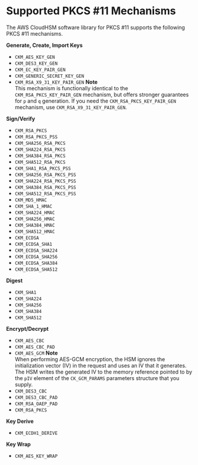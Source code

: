 # Supported PKCS \#11 Mechanisms<a name="pkcs11-mechanisms"></a>

The AWS CloudHSM software library for PKCS \#11 supports the following PKCS \#11 mechanisms\.

**Generate, Create, Import Keys**
+ `CKM_AES_KEY_GEN`
+ `CKM_DES3_KEY_GEN`
+ `CKM_EC_KEY_PAIR_GEN`
+ `CKM_GENERIC_SECRET_KEY_GEN`
+ `CKM_RSA_X9_31_KEY_PAIR_GEN`
**Note**  
This mechanism is functionally identical to the `CKM_RSA_PKCS_KEY_PAIR_GEN` mechanism, but offers stronger guarantees for `p` and `q` generation\. If you need the `CKM_RSA_PKCS_KEY_PAIR_GEN` mechanism, use `CKM_RSA_X9_31_KEY_PAIR_GEN`\.

**Sign/Verify**
+ `CKM_RSA_PKCS`
+ `CKM_RSA_PKCS_PSS`
+ `CKM_SHA256_RSA_PKCS`
+ `CKM_SHA224_RSA_PKCS`
+ `CKM_SHA384_RSA_PKCS`
+ `CKM_SHA512_RSA_PKCS`
+ `CKM_SHA1_RSA_PKCS_PSS`
+ `CKM_SHA256_RSA_PKCS_PSS`
+ `CKM_SHA224_RSA_PKCS_PSS`
+ `CKM_SHA384_RSA_PKCS_PSS`
+ `CKM_SHA512_RSA_PKCS_PSS`
+ `CKM_MD5_HMAC`
+ `CKM_SHA_1_HMAC`
+ `CKM_SHA224_HMAC`
+ `CKM_SHA256_HMAC`
+ `CKM_SHA384_HMAC`
+ `CKM_SHA512_HMAC`
+ `CKM_ECDSA`
+ `CKM_ECDSA_SHA1`
+ `CKM_ECDSA_SHA224`
+ `CKM_ECDSA_SHA256`
+ `CKM_ECDSA_SHA384`
+ `CKM_ECDSA_SHA512`

**Digest**
+ `CKM_SHA1`
+ `CKM_SHA224`
+ `CKM_SHA256`
+ `CKM_SHA384`
+ `CKM_SHA512`

**Encrypt/Decrypt**
+ `CKM_AES_CBC`
+ `CKM_AES_CBC_PAD`
+ `CKM_AES_GCM`
**Note**  
When performing AES\-GCM encryption, the HSM ignores the initialization vector \(IV\) in the request and uses an IV that it generates\. The HSM writes the generated IV to the memory reference pointed to by the `pIV` element of the `CK_GCM_PARAMS` parameters structure that you supply\.
+ `CKM_DES3_CBC`
+ `CKM_DES3_CBC_PAD`
+ `CKM_RSA_OAEP_PAD`
+ `CKM_RSA_PKCS`

**Key Derive**
+ `CKM_ECDH1_DERIVE`

**Key Wrap**
+ `CKM_AES_KEY_WRAP`